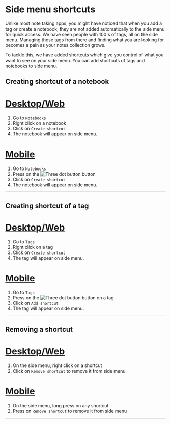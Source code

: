 # Side menu shortcuts

Unlike most note taking apps, you might have noticed that when you add a tag or create a notebook, they are not added automatically to the side menu for quick access. We have seen people with 100's of tags, all on the side menu. Managing those tags from there and finding what you are looking for becomes a pain as your notes collection grows.

To tackle this, we have added shortcuts which give you control of what you want to see on your side menu. You can add shortcuts of tags and notebooks to side menu.

## Creating shortcut of a notebook

# [Desktop/Web](#/tab/web)

1. Go to `Notebooks`
2. Right click on a notebook
3. Click on `Create shortcut`
4. The notebook will appear on side menu.

# [Mobile](#/tab/mobile)

1. Go to `Notebooks`
2. Press on the ![Three dot button](/three-dot-button.png) button
3. Click on `Create shortcut`
4. The notebook will appear on side menu.

---

## Creating shortcut of a tag

# [Desktop/Web](#/tab/web)

1. Go to `Tags`
2. Right click on a tag
3. Click on `Create shortcut`
4. The tag will appear on side menu.

# [Mobile](#/tab/mobile)

1. Go to `Tags`
2. Press on the ![Three dot button](/three-dot-button.png) button on a tag
3. Click on `Add shortcut`
4. The tag will appear on side menu.

---

## Removing a shortcut

# [Desktop/Web](#/tab/web)

1. On the side menu, right click on a shortcut
2. Click on `Remove shortcut` to remove it from side menu

# [Mobile](#/tab/mobile)

1. On the side menu, long press on any shortcut
2. Press on `Remove shortcut` to remove it from side menu

---
